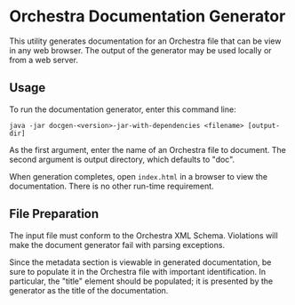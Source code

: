 # Orchestra Documentation Generator

This utility generates documentation for an Orchestra file that can be view in any web browser. The output of the generator may be used locally or from a web server.

## Usage

To run the documentation generator, enter this command line:

```
java -jar docgen-<version>-jar-with-dependencies <filename> [output-dir]
```

As the first argument, enter the name of an Orchestra file to document. The second argument is output directory, which defaults to "doc".

When generation completes, open `index.html` in a browser to view the documentation. There is no other run-time requirement.

## File Preparation

The input file must conform to the Orchestra XML Schema. Violations will make the document generator fail with parsing exceptions.

Since the metadata section is viewable in generated documentation, be sure to populate it in the Orchestra file with important identification. In particular, the "title" element should be populated; it is presented by the generator as the title of the documentation.